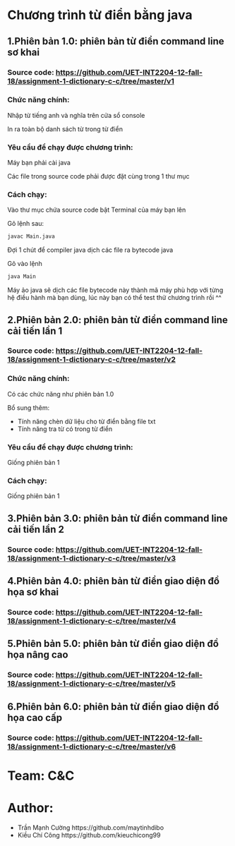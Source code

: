 # Chương trình từ điển bằng java
## **1.Phiên bản 1.0:** phiên bản từ điển command line sơ khai 
### Source code: https://github.com/UET-INT2204-12-fall-18/assignment-1-dictionary-c-c/tree/master/v1
### Chức năng chính: 
Nhập từ tiếng anh và nghĩa trên cửa sổ console

In ra toàn bộ danh sách từ trong từ điển
### Yêu cầu để chạy được chương trình:
Máy bạn phải cài java

Các file trong source code phải được đặt cùng trong 1 thư mục
### Cách chạy: 
Vào thư mục chứa source code bật Terminal của máy bạn lên

Gõ lệnh sau:
```sh
javac Main.java
```
Đợi 1 chút để compiler java dịch các file ra bytecode java

Gõ vào lệnh
```sh
java Main
```
Máy ảo java sẽ dịch các file bytecode này thành mã máy phù hợp với từng hệ điều hành mà bạn dùng, lúc này bạn có thể test thử chương trình rồi ^^

## **2.Phiên bản 2.0:** phiên bản từ điển command line cải tiến lần 1
### Source code: https://github.com/UET-INT2204-12-fall-18/assignment-1-dictionary-c-c/tree/master/v2
### Chức năng chính: 
Có các chức năng như phiên bản 1.0

Bổ sung thêm:
<ul>
<li>Tính năng chèn dữ liệu cho từ điển bằng file txt</li>
<li>Tính năng tra từ có trong từ điển</li>
</ul>

### Yêu cầu để chạy được chương trình:
Giống phiên bản 1
### Cách chạy: 
Giống phiên bản 1

## **3.Phiên bản 3.0:** phiên bản từ điển command line cải tiến lần 2
### Source code: https://github.com/UET-INT2204-12-fall-18/assignment-1-dictionary-c-c/tree/master/v3
## **4.Phiên bản 4.0:** phiên bản từ điển giao diện đồ họa sơ khai
### Source code: https://github.com/UET-INT2204-12-fall-18/assignment-1-dictionary-c-c/tree/master/v4
## **5.Phiên bản 5.0:** phiên bản từ điển giao diện đồ họa nâng cao 
### Source code: https://github.com/UET-INT2204-12-fall-18/assignment-1-dictionary-c-c/tree/master/v5
## **6.Phiên bản 6.0:** phiên bản từ điển giao diện đồ họa cao cấp
### Source code: https://github.com/UET-INT2204-12-fall-18/assignment-1-dictionary-c-c/tree/master/v6

# Team: C&C
# Author:
<ul>
<li>Trần Mạnh Cường https://github.com/maytinhdibo</li>
<li>Kiều Chí Công https://github.com/kieuchicong99</li>
</ul>